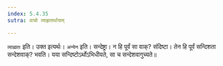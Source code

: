 ```yaml
---
index: 5.4.35
sutra: वाचो व्याहृतार्थायाम्

---
```

   `व्याह्मतः` इति। उक्त इत्यर्थः। `अन्येन` इति। सन्देष्ट्रा। न हि पूर्वं सा वाक्? संदिष्टा। तेन हि पूर्वं सन्दिशता सन्देशवाक्? भवति। यया सन्दिष्टोऽर्थोऽभिधीयते, सा च सन्देशवागुच्यते॥
